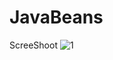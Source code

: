 # JavaBeans
ScreeShoot 
![1](https://user-images.githubusercontent.com/36161774/82069521-9fcb1400-96fd-11ea-874f-ccbd620cd7d9.jpg)
